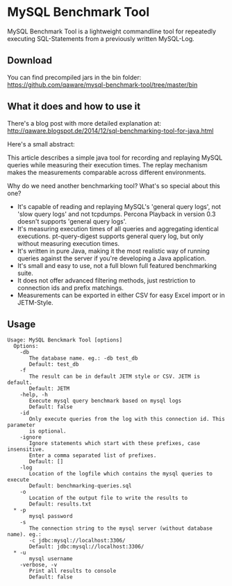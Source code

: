 # MySQL Benchmark Tool
MySQL Benchmark Tool is a lightweight commandline tool for repeatedly executing SQL-Statements from a previously written MySQL-Log.

## Download
You can find precompiled jars in the bin folder: https://github.com/qaware/mysql-benchmark-tool/tree/master/bin

## What it does and how to use it
There's a blog post with more detailed explanation at: http://qaware.blogspot.de/2014/12/sql-benchmarking-tool-for-java.html

Here's a small abstract:

This article describes a simple java tool for recording and replaying MySQL queries while measuring their execution times. The replay mechanism makes the measurements comparable across different environments.

Why do we need another benchmarking tool? What's so special about this one?
* It's capable of reading and replaying MySQL's 'general query logs', not 'slow query logs' and not tcpdumps. Percona Playback in version 0.3 doesn't supports 'general query logs'.
* It's measuring execution times of all queries and aggregating identical executions. pt-query-digest supports general query log, but only without measuring execution times.
* It's written in pure Java, making it the most realistic way of running queries against the server if you're developing a Java application.
* It's small and easy to use, not a full blown full featured benchmarking suite.
* It does not offer advanced filtering methods, just restriction to connection ids and prefix matchings.
* Measurements can be exported in either CSV for easy Excel import or in JETM-Style.

## Usage
    Usage: MySQL Benckmark Tool [options]
      Options:
        -db
           The database name. eg.: -db test_db
           Default: test_db
        -f
           The result can be in default JETM style or CSV. JETM is default.
           Default: JETM
        -help, -h
           Execute mysql query benchmark based on mysql logs
           Default: false
        -id
           Only execute queries from the log with this connection id. This parameter
           is optional.
        -ignore
           Ignore statements which start with these prefixes, case insensitive.
           Enter a comma separated list of prefixes.
           Default: []
        -log
           Location of the logfile which contains the mysql queries to execute
           Default: benchmarking-queries.sql
        -o
           Location of the output file to write the results to
           Default: results.txt
      * -p
           mysql password
        -s
           The connection string to the mysql server (without database name). eg.:
           -c jdbc:mysql://localhost:3306/
           Default: jdbc:mysql://localhost:3306/
      * -u
           mysql username
        -verbose, -v
           Print all results to console
           Default: false
